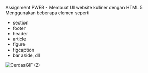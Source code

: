 Assignment PWEB - Membuat UI website kuliner dengan HTML 5
Menggunakan beberapa elemen seperti
- section
- footer
- header
- article
- figure
- figcaption
- bar aside, dll


![CerdasGIF (2)](https://github.com/user-attachments/assets/0ea8a61e-f74a-400d-bc75-a97a03284786)

